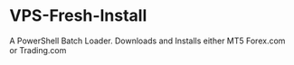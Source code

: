 # VPS-Fresh-Install
A PowerShell Batch Loader. Downloads and Installs either MT5 Forex.com or Trading.com
